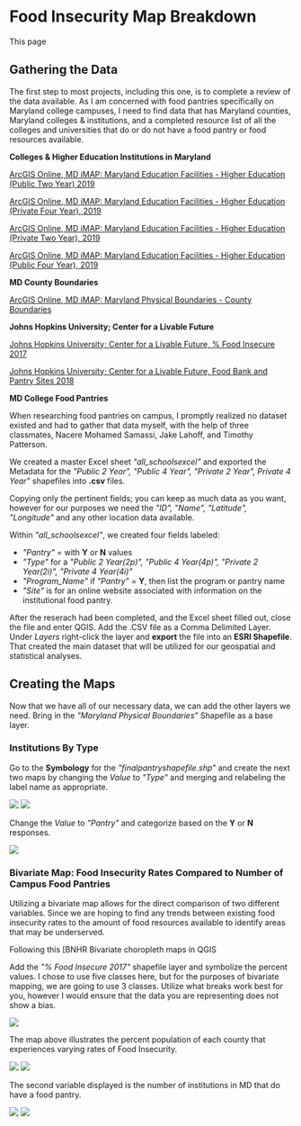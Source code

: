 

# Food Insecurity Map Breakdown

This page 

## Gathering the Data 

The first step to most projects, including this one, is to complete a review of the data available. As I am concerned with food pantries specifically on Maryland college campuses, I need to find data that has Maryland counties, Maryland colleges & institutions, and a completed resource list of all the colleges and universities that do or do not have a food pantry or food resources available. 

**Colleges & Higher Education Institutions in Maryland**

[ArcGIS Online, MD iMAP: Maryland Education Facilities - Higher Education (Public Two Year) 2019](https://opendata.maryland.gov/Education/MD-iMAP-Maryland-Education-Facilities-Higher-Educa/bwdz-rgcj)

[ArcGIS Online, MD iMAP: Maryland Education Facilities - Higher Education (Private Four Year), 2019](https://opendata.maryland.gov/Education/MD-iMAP-Maryland-Education-Facilities-Higher-Educa/ejcy-gama)

[ArcGIS Online, MD iMAP: Maryland Education Facilities - Higher Education (Private Two Year), 2019](https://opendata.maryland.gov/Education/MD-iMAP-Maryland-Education-Facilities-Higher-Educa/hhju-9ctd)

[ArcGIS Online, MD iMAP: Maryland Education Facilities - Higher Education (Public Four Year), 2019](https://opendata.maryland.gov/Education/MD-iMAP-Maryland-Education-Facilities-Higher-Educa/p733-7wzs)

**MD County Boundaries**

[ArcGIS Online, MD iMAP: Maryland Physical Boundaries - County Boundaries](https://data.imap.maryland.gov/datasets/4c172f80b626490ea2cff7b699febedb_1?geometry=-79.875%2C38.076%2C-74.662%2C39.574)

**Johns Hopkins University; Center for a Livable Future**

[Johns Hopkins University; Center for a Livable Future, % Food Insecure 2017](https://data-clf.hub.arcgis.com/datasets/1d070188731c4e1eba4eb486619edfd1_449?geometry=-80.757%2C37.310%2C-73.780%2C40.306)

[Johns Hopkins University; Center for a Livable Future, Food Bank and Pantry Sites 2018](https://data-clf.hub.arcgis.com/datasets/243b35ee3fd54c5284d406d459a05db8_247?geometry=-79.839%2C38.124%2C-74.626%2C39.621)

**MD College Food Pantries**

When researching food pantries on campus, I promptly realized no dataset existed and had to gather that data myself, with the help of three classmates, Nacere Mohamed Samassi, Jake Lahoff, and Timothy Patterson. 

We created a master Excel sheet *"all_schoolsexcel"* and exported the Metadata for the *"Public 2 Year",* *"Public 4 Year", "Private 2 Year", Private 4 Year"* shapefiles into **.csv** files. 

Copying only the pertinent fields; you can keep as much data as you want, however for our purposes we need the *"ID", "Name", "Latitude", "Longitude"* and any other location data available.

Within *"all_schoolsexcel"*, we created four fields labeled:
* *"Pantry"* = with **Y** or **N** values
* *"Type"* for a *"Public 2 Year(2p)", "Public 4 Year(4p)", "Private 2 Year(2i)", "Private 4 Year(4i)"*
* *"Program_Name"* if *"Pantry"* = **Y**, then list the program or pantry name
* *"Site"* is for an online website associated with information on the institutional food pantry. 

After the reserach had been completed, and the Excel sheet filled out, close the file and enter QGIS. Add the .CSV file as a Comma Delimited Layer. Under *Layers* right-click the layer and **export** the file into an **ESRI Shapefile**. That created the main dataset that will be utilized for our geospatial and statistical analyses. 

## Creating the Maps

Now that we have all of our necessary data, we can add the other layers we need. Bring in the *"Maryland Physical Boundaries"* Shapefile as a base layer.

### Institutions By Type

Go to the **Symbology** for the *"finalpantryshapefile.shp"* and create the next two maps by changing the *Value* to *"Type"* and merging and relabeling the label name as appropriate. 

<img src="images/Food_Insecurity/publicvprivate_urcad.PNG"/>

<img src="images/Food_Insecurity/2yearv4year_urcad.PNG"/>

Change the *Value* to *"Pantry"* and categorize based on the **Y** or **N** responses.

<img src="images/Food_Insecurity/foodpantry_urcad.PNG"/>

### Bivariate Map: Food Insecurity Rates Compared to Number of Campus Food Pantries

Utilizing a bivariate map allows for the direct comparison of two different variables. Since we are hoping to find any trends between existing food insecurity rates to the amount of food resources available to identify areas that may be underserved. 

Following this [BNHR Bivariate choropleth maps in QGIS

Add the *"% Food Insecure 2017"* shapefile layer and symbolize the percent values. I chose to use five classes here, but for the purposes of bivariate mapping, we are going to use 3 classes. Utilize what breaks work best for you, however I would ensure that the data you are representing does not show a bias. 

<img src="images/Food_Insecurity/justfoodinsecurity.PNG"/>


The map above illustrates the percent population of each county that experiences varying rates of Food Insecurity.

<img src="images/Food_Insecurity/PantryCount_PerCounty.PNG"/>

<img src="images/Food_Insecurity/Presentation1.PNG"/>

The second variable displayed is the number of institutions in MD that do have a food pantry.

<img src="images/Food_Insecurity/JHUpantrysites.PNG"/>

<img src="images/Food_Insecurity/institutiontypes.PNG"/>
